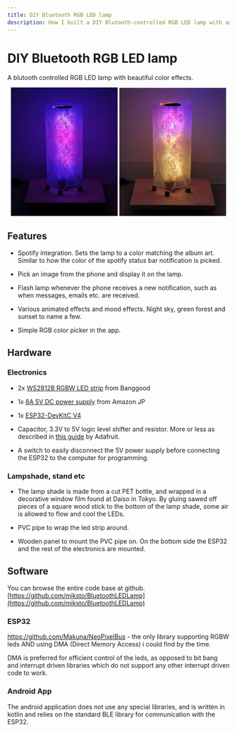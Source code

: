 ```yaml
---
title: DIY Bluetooth RGB LED lamp
description: How I built a DIY Blutooth-controlled RGB LED lamp with an ESP32 and an Android application.
---
```


# DIY Bluetooth RGB LED lamp

A blutooth controlled RGB LED lamp with beautiful color effects.

<p align="middle">
<img src="purple_blue.webp" alt="Photo of the led lamp displaying a picture of super nova" width="48%">

<img src="purple_orange.webp" alt="Photo of the led lamp displaying a picture of a colorful comet" width="48%">
</p>

## Features

* Spotify integration. Sets the lamp to a color matching the album art. Similar to how the color of the spotify status bar notification is picked.

* Pick an image from the phone and display it on the lamp.

* Flash lamp whenever the phone receives a new notification, such as when messages, emails etc. are received.

* Various animated effects and mood effects. Night sky, green forest and sunset to name a few.

* Simple RGB color picker in the app.

## Hardware

### Electronics

* 2x [WS2812B RGBW LED strip](https://www.banggood.com/DC5V-1M-5M-WS2812B-RGBW-RGBWW-4-IN-1-Non-Waterproof-5-Pins-LED-Strip-Light-for-Home-Decor-p-1211177.html) from Banggood

* 1x [8A 5V DC power supply](https://www.amazon.co.jp/gp/product/B073VN5HHP) from Amazon JP

* 1x [ESP32-DevKitC V4](https://docs.espressif.com/projects/esp-idf/en/latest/hw-reference/get-started-devkitc.html)

* Capacitor, 3.3V to 5V logic level shifter and resistor. More or less as described in [this guide](https://learn.adafruit.com/neopixel-levelshifter) by Adafruit.

* A switch to easily disconnect the 5V power supply before connecting the ESP32 to the computer for programming.

### Lampshade, stand etc

* The lamp shade is made from a cut PET bottle, and wrapped in a decorative window film found at Daiso in Tokyo. By gluing sawed off pieces of a square wood stick to the bottom of the lamp shade, some air is allowed to flow and cool the LEDs.

* PVC pipe to wrap the led strip around.

* Wooden panel to mount the PVC pipe on. On the bottom side the ESP32 and the rest of the electronics are mounted.

## Software

You can browse the entire code base at github.
[https://github.com/miksto/BluetoothLEDLamp](https://github.com/miksto/BluetoothLEDLamp)

### ESP32

https://github.com/Makuna/NeoPixelBus - the only library supporting RGBW leds AND using DMA (Direct Memory Access) i could find by the time.

DMA is preferred for efficient control of the leds, as opposed to bit bang and interrupt driven libraries which do not support any other interrupt driven code to work.

### Android App

The android application does not use any special libraries, and is written in kotlin and relies on the standard BLE library for communication with the ESP32.


